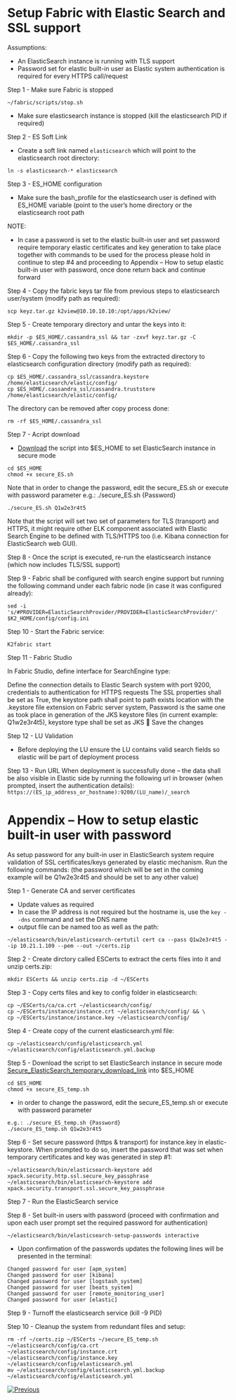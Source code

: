 # Setup Fabric with Elastic Search and SSL support

Assumptions:
- An ElasticSearch instance is running with TLS support
- Password set for elastic built-in user as Elastic system authentication is required for every HTTPS call/request

Step 1 - Make sure Fabric is stopped

```~/fabric/scripts/stop.sh```

- Make sure elasticsearch instance is stopped (kill the elasticsearch PID if required)

Step 2 - ES Soft Link

- Create a soft link named ```elasticsearch``` which will point to the elasticsearch root directory:

```ln -s elasticsearch-* elasticsearch```

Step 3 - ES_HOME configuration

- Make sure the bash_profile for the elasticsearch user is defined with ES_HOME variable (point to the user’s home directory or the elasticsearch root path

NOTE: 
- In case a password is set to the elastic built-in user 
and set password require temporary elastic certificates and key generation to take place together with commands to be used for the process please hold in continue to step #4 and proceeding to Appendix – How to setup elastic built-in user with password, once done return back and continue forward


Step 4 - Copy the fabric keys tar file from previous steps to elasticsearch user/system (modify path as required):

```scp keyz.tar.gz k2view@10.10.10.10:/opt/apps/k2view/```

Step 5 - Create temporary directory and untar the keys into it:

```mkdir -p $ES_HOME/.cassandra_ssl && tar -zxvf keyz.tar.gz -C $ES_HOME/.cassandra_ssl```

Step 6 - Copy the following two keys from the extracted directory to elasticsearch configuration directory (modify path as required):

```
cp $ES_HOME/.cassandra_ssl/cassandra.keystore /home/elasticsearch/elastic/config/
cp $ES_HOME/.cassandra_ssl/cassandra.truststore /home/elasticsearch/elastic/config/
```

The directory can be removed after copy process done:

```rm -rf $ES_HOME/.cassandra_ssl```

Step 7 -	Acript download 

- [Download](https://owncloud_bkp.s3.amazonaws.com/adminoc/Utils/Hardening/secure_ES.sh) the script into $ES_HOME to set ElasticSearch instance in secure mode

```
cd $ES_HOME
chmod +x secure_ES.sh
```

Note that in order to change the password, edit the secure_ES.sh or execute with password parameter
e.g.: ./secure_ES.sh {Password}

```./secure_ES.sh Q1w2e3r4t5```

Note that the script will set two set of parameters for TLS (transport) and HTTPS, it might require other ELK component associated with Elastic Search Engine to be defined with TLS/HTTPS too (i.e. Kibana connection for ElasticSearch web GUI).

Step 8 - Once the script is executed, re-run the elasticsearch instance (which now includes TLS/SSL support)

Step 9 -	Fabric shall be configured with search engine support but running the following command under each fabric node (in case it was configured already):

```sed -i 's/#PROVIDER=ElasticSearchProvider/PROVIDER=ElasticSearchProvider/' $K2_HOME/config/config.ini```

Step 10 - Start the Fabric service:

```K2fabric start``` 

Step 11 - Fabric Studio 

In Fabric Studio, define interface for SearchEngine type:
 
Define the connection details to Elastic Search system with port 9200, credentials to authentication for HTTPS requests
The SSL properties shall be set as True, the keystore path shall point to path exists location with the .keystore file extension on Fabric server system, Password is the same one as took place in generation of the JKS keystore files (in current example: Q1w2e3r4t5), keystore type shall be set as JKS  Save the changes

Step 12 - LU Validation
- Before deploying the LU ensure the LU contains valid search fields so elastic will be part of deployment process
 

Step 13 - Run URL
When deployment is successfully done – the data shall be also visible in Elastic side by running the following url in browser (when prompted, insert the authentication details):
```https://(ES_ip_address_or_hostname):9200/(LU_name)/_search```

 

#	Appendix – How to setup elastic built-in user with password
As setup password for any built-in user in ElasticSearch system require validation of SSL certificates/keys generated by elastic mechanism.
Run the following commands: (the password which will be set in the coming example will be Q1w2e3r4t5 and should be set to any other value)

Step 1 - Generate CA and server certificates 
- Update values as required
- In case the IP address is not required but the hostname is, use the ```key --dns``` command and set the DNS name
- output file can be named too as well as the path:

```~/elasticsearch/bin/elasticsearch-certutil cert ca --pass Q1w2e3r4t5 --ip 10.21.1.109 --pem --out ~/certs.zip```

Step 2 - Create dirctory called ESCerts to extract the certs files into it and unzip certs.zip:

```mkdir ESCerts && unzip certs.zip -d ~/ESCerts```

Step 3 - Copy certs files and key to config folder in elasticsearch:

```
cp ~/ESCerts/ca/ca.crt ~/elasticsearch/config/
cp ~/ESCerts/instance/instance.crt ~/elasticsearch/config/ && \ 
cp ~/ESCerts/instance/instance.key ~/elasticsearch/config/
```

Step 4 - Create copy of the current elasticsearch.yml file:

```
cp ~/elasticsearch/config/elasticsearch.yml ~/elasticsearch/config/elasticsearch.yml.backup
```

Step 5 - Download the script to set ElasticSearch instance in secure mode 
[Secure_ElasticSearch_temporary_download_link](https://owncloud_bkp.s3.amazonaws.com/adminoc/Utils/Hardening/secure_ES_temp.sh) into $ES_HOME

```
cd $ES_HOME
chmod +x secure_ES_temp.sh
```

* in order to change the password, edit the secure_ES_temp.sh or execute with password parameter

```
e.g.: ./secure_ES_temp.sh {Password}
./secure_ES_temp.sh Q1w2e3r4t5
```

Step 6 - Set secure password (https & transport) for instance.key in elastic-keystore. When prompted to do so, insert the password that was set when temporary certificates and key was generated in step #1:

```
~/elasticsearch/bin/elasticsearch-keystore add xpack.security.http.ssl.secure_key_passphrase
~/elasticsearch/bin/elasticsearch-keystore add xpack.security.transport.ssl.secure_key_passphrase
```

Step 7 - Run the ElasticSearch service

Step 8 - Set built-in users with password (proceed with confirmation and upon each user prompt set the required password for authentication)

```
~/elasticsearch/bin/elasticsearch-setup-passwords interactive
```

- Upon confirmation of the passwords updates the following lines will be presented in the terminal:
```
Changed password for user [apm_system]
Changed password for user [kibana]
Changed password for user [logstash_system]
Changed password for user [beats_system]
Changed password for user [remote_monitoring_user]
Changed password for user [elastic]
```

Step 9 - Turnoff the elasticsearch service (kill -9 PID)

Step 10 - Cleanup the system from redundant files and setup:

```
rm -rf ~/certs.zip ~/ESCerts ~/secure_ES_temp.sh ~/elasticsearch/config/ca.crt 
~/elasticsearch/config/instance.crt ~/elasticsearch/config/instance.key ~/elasticsearch/config/elasticsearch.yml
mv ~/elasticsearch/config/elasticsearch.yml.backup ~/elasticsearch/config/elasticsearch.yml
```

[![Previous](/articles/images/Previous.png)](/articles/99_fabric_infras/devops/06_fabric_kafkaSSL_support.md)
